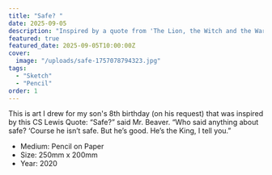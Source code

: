 ```yaml
---
title: "Safe? "
date: 2025-09-05
description: "Inspired by a quote from 'The Lion, the Witch and the Wardrobe' by C.S. Lewis"
featured: true
featured_date: 2025-09-05T10:00:00Z
cover:
  image: "/uploads/safe-1757078794323.jpg"
tags:
  - "Sketch"
  - "Pencil"
order: 1
---
```


This is art I drew for my son's 8th birthday (on his request) that was inspired by this CS Lewis Quote: 
“Safe?” said Mr. Beaver. “Who said anything about safe? ‘Course he isn’t safe. But he’s good. He’s the King, I tell you.”


- Medium: Pencil on Paper
- Size: 250mm x 200mm
- Year: 2020











